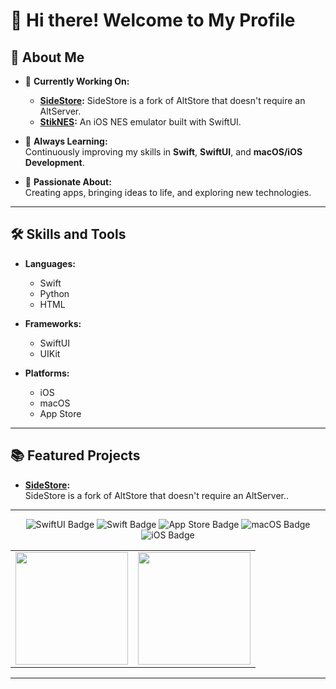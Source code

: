 # 👋 Hi there! Welcome to My Profile

## 🌟 About Me
- 🚀 **Currently Working On:**  
  - **[SideStore](https://github.com/0-Blu/SideStore):** SideStore is a fork of AltStore that doesn't require an AltServer.
  - **[StikNES](#):** An iOS NES emulator built with SwiftUI.

- 🌱 **Always Learning:**  
  Continuously improving my skills in **Swift**, **SwiftUI**, and **macOS/iOS Development**.

- 📲 **Passionate About:**  
  Creating apps, bringing ideas to life, and exploring new technologies.

---

## 🛠️ Skills and Tools
- **Languages:**  
  - Swift  
  - Python  
  - HTML  

- **Frameworks:**  
  - SwiftUI  
  - UIKit  

- **Platforms:**  
  - iOS  
  - macOS  
  - App Store  

---

## 📚 Featured Projects
- **[SideStore](https://github.com/0-Blu/SideStore):**  
  SideStore is a fork of AltStore that doesn't require an AltServer..  

---

<div align="center" id="badges">
  <img src="https://img.shields.io/badge/SwiftUI-524520?logo=swift&logoColor=white" alt="SwiftUI Badge"/>
  <img src="https://img.shields.io/badge/Swift-F54A2A?logo=swift&logoColor=white" alt="Swift Badge"/>
  <img src="https://img.shields.io/badge/App_Store-0D96F6?logo=app-store&logoColor=white" alt="App Store Badge"/>
  <img src="https://img.shields.io/badge/macOS-000000?logo=apple&logoColor=white" alt="macOS Badge"/>
  <img src="https://img.shields.io/badge/iOS-000000?logo=apple&logoColor=white" alt="iOS Badge"/>
</div>

<div align="center" id="stats" style="border: none;">
  <table style="border: none;">
    <tr>
      <td style="border: none;">
        <img height="180em" src="https://github-readme-stats.vercel.app/api?username=0-Blu&show_icons=true&hide_border=true&count_private=true&include_all_commits=true&theme=transparent"/>
      </td>
      <td style="border: none;">
        <img height="180em" src="https://github-readme-stats.vercel.app/api/top-langs/?username=0-Blu&layout=compact&langs_count=8&theme=transparent"/>
      </td>
    </tr>
  </table>
</div>

---
